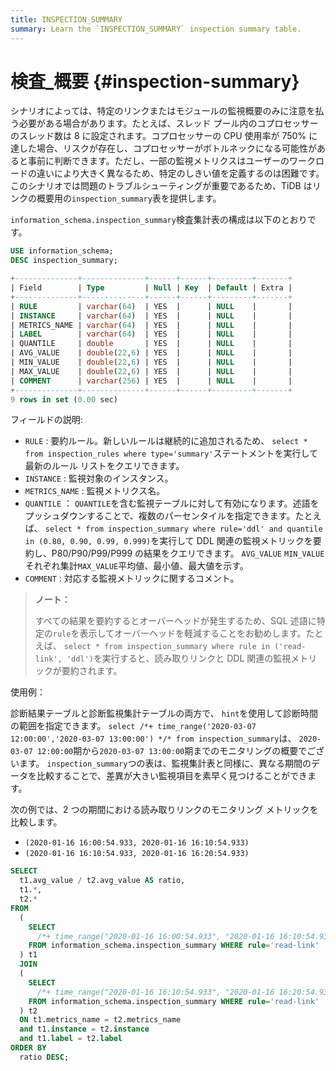 ```yaml
---
title: INSPECTION_SUMMARY
summary: Learn the `INSPECTION_SUMMARY` inspection summary table.
---
```


# 検査_概要 {#inspection-summary}

シナリオによっては、特定のリンクまたはモジュールの監視概要のみに注意を払う必要がある場合があります。たとえば、スレッド プール内のコプロセッサーのスレッド数は 8 に設定されます。コプロセッサーの CPU 使用率が 750% に達した場合、リスクが存在し、コプロセッサーがボトルネックになる可能性があると事前に判断できます。ただし、一部の監視メトリクスはユーザーのワークロードの違いにより大きく異なるため、特定のしきい値を定義するのは困難です。このシナリオでは問題のトラブルシューティングが重要であるため、TiDB はリンクの概要用の`inspection_summary`表を提供します。

`information_schema.inspection_summary`検査集計表の構成は以下のとおりです。


```sql
USE information_schema;
DESC inspection_summary;
```

```sql
+--------------+--------------+------+------+---------+-------+
| Field        | Type         | Null | Key  | Default | Extra |
+--------------+--------------+------+------+---------+-------+
| RULE         | varchar(64)  | YES  |      | NULL    |       |
| INSTANCE     | varchar(64)  | YES  |      | NULL    |       |
| METRICS_NAME | varchar(64)  | YES  |      | NULL    |       |
| LABEL        | varchar(64)  | YES  |      | NULL    |       |
| QUANTILE     | double       | YES  |      | NULL    |       |
| AVG_VALUE    | double(22,6) | YES  |      | NULL    |       |
| MIN_VALUE    | double(22,6) | YES  |      | NULL    |       |
| MAX_VALUE    | double(22,6) | YES  |      | NULL    |       |
| COMMENT      | varchar(256) | YES  |      | NULL    |       |
+--------------+--------------+------+------+---------+-------+
9 rows in set (0.00 sec)
```

フィールドの説明:

-   `RULE` : 要約ルール。新しいルールは継続的に追加されるため、 `select * from inspection_rules where type='summary'`ステートメントを実行して最新のルール リストをクエリできます。
-   `INSTANCE` : 監視対象のインスタンス。
-   `METRICS_NAME` : 監視メトリクス名。
-   `QUANTILE` ： `QUANTILE`を含む監視テーブルに対して有効になります。述語をプッシュダウンすることで、複数のパーセンタイルを指定できます。たとえば、 `select * from inspection_summary where rule='ddl' and quantile in (0.80, 0.90, 0.99, 0.999)`を実行して DDL 関連の監視メトリックを要約し、P80/P90/P99/P999 の結果をクエリできます。 `AVG_VALUE` `MIN_VALUE`それぞれ集計`MAX_VALUE`平均値、最小値、最大値を示す。
-   `COMMENT` : 対応する監視メトリックに関するコメント。

> **ノート：**
>
> すべての結果を要約するとオーバーヘッドが発生するため、SQL 述語に特定の`rule`を表示してオーバーヘッドを軽減することをお勧めします。たとえば、 `select * from inspection_summary where rule in ('read-link', 'ddl')`を実行すると、読み取りリンクと DDL 関連の監視メトリックが要約されます。

使用例：

診断結果テーブルと診断監視集計テーブルの両方で、 `hint`を使用して診断時間の範囲を指定できます。 `select /*+ time_range('2020-03-07 12:00:00','2020-03-07 13:00:00') */* from inspection_summary`は、 `2020-03-07 12:00:00`期から`2020-03-07 13:00:00`期までのモニタリングの概要でございます。 `inspection_summary`つの表は、監視集計表と同様に、異なる期間のデータを比較することで、差異が大きい監視項目を素早く見つけることができます。

次の例では、2 つの期間における読み取りリンクのモニタリング メトリックを比較します。

-   `(2020-01-16 16:00:54.933, 2020-01-16 16:10:54.933)`
-   `(2020-01-16 16:10:54.933, 2020-01-16 16:20:54.933)`


```sql
SELECT
  t1.avg_value / t2.avg_value AS ratio,
  t1.*,
  t2.*
FROM
  (
    SELECT
      /*+ time_range("2020-01-16 16:00:54.933", "2020-01-16 16:10:54.933")*/ *
    FROM information_schema.inspection_summary WHERE rule='read-link'
  ) t1
  JOIN
  (
    SELECT
      /*+ time_range("2020-01-16 16:10:54.933", "2020-01-16 16:20:54.933")*/ *
    FROM information_schema.inspection_summary WHERE rule='read-link'
  ) t2
  ON t1.metrics_name = t2.metrics_name
  and t1.instance = t2.instance
  and t1.label = t2.label
ORDER BY
  ratio DESC;
```
